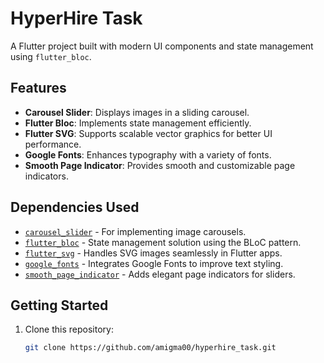 # HyperHire Task

A Flutter project built with modern UI components and state management using `flutter_bloc`.

## Features

- **Carousel Slider**: Displays images in a sliding carousel.
- **Flutter Bloc**: Implements state management efficiently.
- **Flutter SVG**: Supports scalable vector graphics for better UI performance.
- **Google Fonts**: Enhances typography with a variety of fonts.
- **Smooth Page Indicator**: Provides smooth and customizable page indicators.

## Dependencies Used

- [`carousel_slider`](https://pub.dev/packages/carousel_slider) - For implementing image carousels.
- [`flutter_bloc`](https://pub.dev/packages/flutter_bloc) - State management solution using the BLoC pattern.
- [`flutter_svg`](https://pub.dev/packages/flutter_svg) - Handles SVG images seamlessly in Flutter apps.
- [`google_fonts`](https://pub.dev/packages/google_fonts) - Integrates Google Fonts to improve text styling.
- [`smooth_page_indicator`](https://pub.dev/packages/smooth_page_indicator) - Adds elegant page indicators for sliders.

## Getting Started

1. Clone this repository:
   ```sh
   git clone https://github.com/amigma00/hyperhire_task.git
